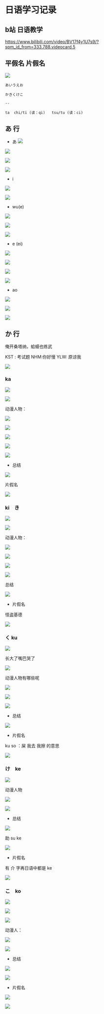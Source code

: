 # 日语学习记录

## b站 日语教学

https://www.bilibili.com/video/BV17f4y1U7s9/?spm_id_from=333.788.videocard.5


## 平假名 片假名


![](assets/002/04/02-1600248573605.png)


```
あいうえお

かきくけこ

--

ta  chi/ti (读：qi)   tsu/tu (读：ci)

```







##  あ 行

* あ
![](assets/002/04/02-1600248602019.png)



![](assets/002/04/02-1600248788617.png)

![](assets/002/04/02-1600248637151.png)


![](assets/002/04/02-1600248653218.png)


* i

![](assets/002/04/02-1600248751026.png)


![](assets/002/04/02-1600248827875.png)

* wu(e)


![](assets/002/04/02-1600248847557.png)


![](assets/002/04/02-1600248882869.png)


![](assets/002/04/02-1600248972228.png)


* e (ei)


![](assets/002/04/02-1600249022011.png)


![](assets/002/04/02-1600249112523.png)

![](assets/002/04/02-1600249133736.png)

![](assets/002/04/02-1600249233084.png)


* ao 

![](assets/002/04/02-1600249413230.png)

![](assets/002/04/02-1600249464072.png)


![](assets/002/04/02-1600249529728.png)




## か 行

俺开桑塔纳，蛤蟆也练武

KST : 考试题  NHM:你好慢 YLW: 原谅我

![](assets/002/04/02-1600332453911.png)

### ka 

![](assets/002/04/02-1600332034952.png)


![](assets/002/04/02-1600332090281.png)


动漫人物：


![](assets/002/04/02-1600332134406.png)

![](assets/002/04/02-1600332147330.png)

![](assets/002/04/02-1600332158957.png)

![](assets/002/04/02-1600332171565.png)

![](assets/002/04/02-1600332184700.png)


* 总结

![](assets/002/04/02-1600332216802.png)


片假名

![](assets/002/04/02-1600332292864.png)




### ki　き


![](assets/002/04/02-1600332414155.png)

![](assets/002/04/02-1600332593165.png)


动漫人物：

![](assets/002/04/02-1600332650529.png)

![](assets/002/04/02-1600332672630.png)

![](assets/002/04/02-1600332686688.png)

![](assets/002/04/02-1600332701186.png)

总结

![](assets/002/04/02-1600332727424.png)

* 片假名

怪盗基德

![](assets/002/04/02-1600332788787.png)

### く ku


![](assets/002/04/02-1600332895162.png)



长大了嘴巴哭了

![](assets/002/04/02-1600332961120.png)


动漫人物有哪些呢

![](assets/002/04/02-1600333171018.png)


![](assets/002/04/02-1600333182966.png)


![](assets/002/04/02-1600333193252.png)


* 总结

![](assets/002/04/02-1600333211032.png)


* 片假名

ku so ：屎 我去 我擦 的意思

![](assets/002/04/02-1600333281889.png)


### け　ke

![](assets/002/04/02-1600333495627.png)

动漫人物

![](assets/002/04/02-1600333521944.png)


![](assets/002/04/02-1600333532177.png)

* 总结

![](assets/002/04/02-1600333547996.png)

助 su ke

![](assets/002/04/02-1600333609374.png)


* 片假名

有 介 字再日语中都是 ke 

![](assets/002/04/02-1600333658502.png)



### こ　ko

![](assets/002/04/02-1600333786011.png)



![](assets/002/04/02-1600333863515.png)

![](assets/002/04/02-1600333903544.png)

动漫人：

![](assets/002/04/02-1600333936500.png)

![](assets/002/04/02-1600333954552.png)

* 总结  

![](assets/002/04/02-1600333967311.png)

![](assets/002/04/02-1600333997938.png)

* 片假名

![](assets/002/04/02-1600334178157.png)

![](assets/002/04/02-1600334205663.png)